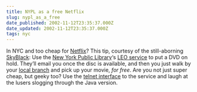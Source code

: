 ```yaml
---
title: NYPL as a free Netflix
slug: nypl_as_a_free
date_published: 2002-11-12T23:35:37.000Z
date_updated: 2002-11-12T23:35:37.000Z
tags: nyc
---
```


In NYC and too cheap for [Netflix](http://www.netflix.com)? This tip, courtesy of the still-aborning [SkyBlack](http://www.skyblack.com): Use the [New York Public Library](http://www.nypl.org)‘s [LEO service](http://webpac.nypl.org/leo.html) to put a DVD on hold. They’ll email you once the disc is available, and then you just walk by your [local branch](http://www.nypl.org/hours/) and pick up your movie, *for free*. Are you not just super cheap, but geeky too? Use the [telnet interface](telnet://nyplgate.nypl.org/) to the service and laugh at the lusers slogging through the Java version.

